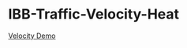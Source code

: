 # IBB-Traffic-Velocity-Heat

[Velocity Demo ](https://uzunkadir.github.io/IBB-Traffic-Velocity-Heat/ibb-trafic-velocity/demo/index.html)

